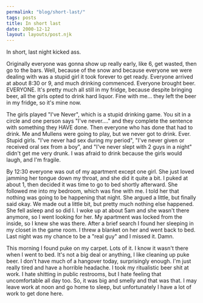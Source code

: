 ```yaml
---
permalink: "blog/short-last/"
tags: posts
title: In short last
date: 2000-12-12
layout: layouts/post.njk
---
```


In short, last night kicked ass.

Originally everyone was gonna show up really early, like 6, get wasted, then go to the bars. Well, because of the snow and because everyone we were dealing with was a stupid girl it took forever to get ready. Everyone arrived at about 8:30 or 9, and much drinking commenced. Everyone brought beer. EVERYONE. It's pretty much all still in my fridge, because despite bringing beer, all the girls opted to drink hard liquor. Fine with me... they left the beer in my fridge, so it's mine now.

The girls played "I've Never", which is a stupid drinking game. You sit in a circle and one person says "I've never...." and they complete the sentence with something they HAVE done. Then everyone who has done that had to drink. Me and Mullens were going to play, but we never got to drink. Ever. Stupid girls. "I've never had sex during my period", "I've never given or received oral sex from a boy", and "I've never slept with 2 guys in a night" didn't get me very drunk. I was afraid to drink because the girls would laugh, and I'm fragile.

By 12:30 everyone was out of my apartment except one girl. She just loved jamming her tongue down my throat, and she did it quite a bit. I puked at about 1, then decided it was time to go to bed shortly afterward. She followed me into my bedroom, which was fine with me. I told her that nothing was going to be happening that night. She argued a little, but finally said okay. We made out a little bit, but pretty much nothing else happened. She fell asleep and so did I. I woke up at about 5am and she wasn't there anymore, so I went looking for her. My apartment was locked from the inside, so I knew she was there. After a brief search I found her sleeping in my closet in the game room. I threw a blanket on her and went back to bed. Last night was my chance to be a "real guy" and I missed it. Damn.

This morning I found puke on my carpet. Lots of it. I know it wasn't there when I went to bed. It's not a big deal or anything, I like cleaning up puke beer. I don't have much of a hangover today, surprisingly enough. I'm just really tired and have a horrible headache. I took my ritualistic beer shit at work. I hate shitting in public restrooms, but I hate feeling that uncomfortable all day too. So, it was big and smelly and that was that. I may leave work at noon and go home to sleep, but unfortunately I have a lot of work to get done here.